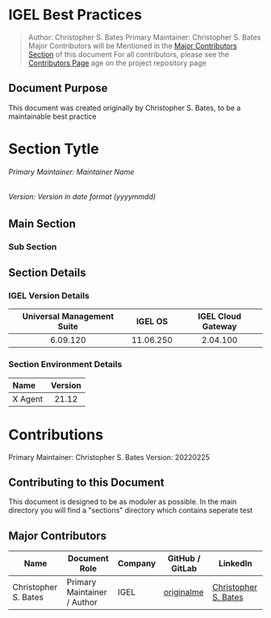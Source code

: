 <style>
    @media print, (overflow-block: paged) or (overflow-block: optional-paged)
{
  /* Move top-level headings to a new page on the right-hand side: */
  h1
  {
    page-break-before: right; /* CSS 2 */
    break-before: recto;      /* CSS 3+, 
      also works for languages written and paginated right-to-left */
  }
  /* Override the previous ruleset for the very first heading: */
  h1:first-of-type,
  section > h1:first-child
  {
    page-break-before: avoid; /* CSS 2 */
    break-before: avoid;      /* CSS 3+ */
  }
  /* Force second-level headings to begin in a new column or
     possiblyon a new page if it was in the last of multiple columns otherwise: */
  h2
  {
    break-before: column;
  }
  /* Headings should not be the last paragraph on a page: */
  h1, h2, h3, h4, h5, h6
  {
    page-break-after: avoid;
  }
  /* Consecutive headings with deepening level should not be split across pages: */
  h1+h2, h2+h3, h3+h4, h4+h5, h5+h6
  {
    page-break-before: avoid;
  }
}
</style>

# IGEL Best Practices

> Author: Christopher S. Bates
> Primary Maintainer: Christopher S. Bates
> Major Contributors will be Mentioned in the [Major Contributors Section](##Major) of this document
> For all contributors, please see the [Contributors Page](https://github.com/Originalme/IGEL-Best-Practice-Guide/graphs/contributors) age on the project repository page

## Document Purpose

This document was created originally by Christopher S. Bates, to be a maintainable best practice

# Section Tytle

###### Primary Maintainer: Maintainer Name

###### Version: Version in date format (yyyymmdd)

## Main Section

### Sub Section

## Section Details

### IGEL Version Details

| Universal Management Suite | IGEL OS | IGEL Cloud Gateway |
| :--: | :--: | :--: |
| 6.09.120 | 11.06.250 | 2.04.100 |

### Section Environment Details

| Name | Version |
| :-- | :--: |
| X Agent | 21.12 |

# Contributions

Primary Maintainer: Christopher S. Bates
Version: 20220225

## Contributing to this Document

This document is designed to be as moduler as possible. In the main directory you will find a "sections" directory which contains seperate
test

## Major Contributors

| Name | Document Role | Company | GitHub / GitLab | LinkedIn |
|-- |-- | -- | -- | -- |
| Christopher S. Bates | Primary Maintainer  / Author | IGEL | [originalme](https://github.com/Originalme) | [Christopher S. Bates](https://www.linkedin.com/in/christopherbatesit/) |
